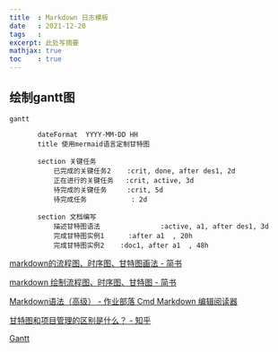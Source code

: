 ```yaml
---
title  : Markdown 日志模板
date   : 2021-12-20
tags   : 
excerpt: 此处写摘要
mathjax: true
toc    : true
---
```



## 绘制gantt图

```mermaid
gantt    

       dateFormat  YYYY-MM-DD HH 
       title 使用mermaid语言定制甘特图

       section 关键任务
           已完成的关键任务2    :crit, done, after des1, 2d
           正在进行的关键任务   :crit, active, 3d
           待完成的关键任务     :crit, 5d
           待完成任务           : 2d

       section 文档编写
           描述甘特图语法               :active, a1, after des1, 3d
           完成甘特图实例1      :after a1  , 20h
           完成甘特图实例2    :doc1, after a1  , 48h
```


[markdown的流程图、时序图、甘特图画法 - 简书](https://www.jianshu.com/p/a9ff5a9cdb25)

[markdown 绘制流程图、时序图、甘特图 - 简书](https://www.jianshu.com/p/6dbcc3aff98b)

[Markdown语法（高级） - 作业部落 Cmd Markdown 编辑阅读器](https://www.zybuluo.com/zhangzexiang/note/802980#9-%E7%94%98%E7%89%B9%E5%9B%BE)

[甘特图和项目管理的区别是什么？ - 知乎](https://www.zhihu.com/question/419128160)


[Gantt](https://mermaid-js.github.io/mermaid/#/gantt)
